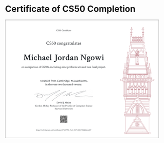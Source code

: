 # Certificate of CS50 Completion
![alt text](https://github.com/mjthecoder65/cs50/blob/main/CS50x.png?raw=true)

